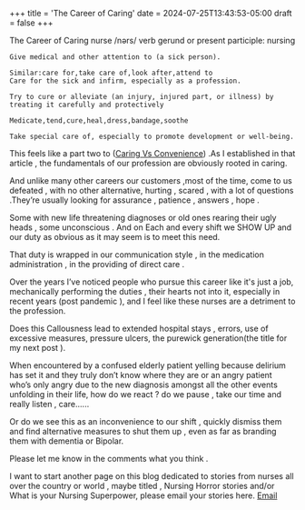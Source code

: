 +++
title = 'The Career of Caring'
date = 2024-07-25T13:43:53-05:00
draft = false
+++

The Career of Caring
nurse
/nərs/
verb
gerund or present participle: nursing


    Give medical and other attention to (a sick person).

    Similar:care for,take care of,look after,attend to
    Care for the sick and infirm, especially as a profession.

    Try to cure or alleviate (an injury, injured part, or illness) by treating it carefully and protectively

    Medicate,tend,cure,heal,dress,bandage,soothe
    
    Take special care of, especially to promote development or well-being.



This feels like a part two to  ([Caring Vs Convenience](https://www.prnrants.com/posts/caringvsconvenience/)) .As I established in that article , the fundamentals of our profession are obviously rooted in caring.

And unlike many other careers our customers ,most of the time, come to us defeated , with no other alternative, hurting , scared , with a lot of questions .They’re usually looking for assurance , patience ,  answers , hope .

Some with new life threatening diagnoses or old ones rearing their ugly heads , some unconscious .
And on Each and every shift we SHOW UP and our duty as obvious as it may seem is to meet this need.

That duty is wrapped in our communication style , in the medication administration , in the providing of direct care .

Over the years I’ve noticed people  who pursue this career like it's just a job, mechanically performing the duties , their hearts not into it, especially in recent years (post pandemic ), and I feel like these nurses are a detriment to the profession.

Does this Callousness lead to extended hospital stays , errors, use of excessive measures, pressure ulcers, the purewick generation(the title for my next post ).

When encountered by a confused elderly patient yelling because delirium has set it and they truly don’t know where they are or an angry patient who’s only angry due to the new diagnosis amongst all the other events unfolding in their life, how  do we react ? do we pause , take our time and really listen , care......

Or do we see this as an inconvenience to our shift , quickly dismiss them and find alternative measures to shut them up , even as far as branding them with dementia or Bipolar.

Please let me know in the comments what you think .

I want to start another page on this blog dedicated to stories from nurses all over the country or world , maybe titled , Nursing Horror stories and/or What is your Nursing Superpower, please email your stories here. 
[Email](mailto:prnrants@gmail.com)

